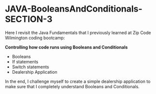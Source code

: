 # JAVA-BooleansAndConditionals-SECTION-3

Here I revisit the Java Fundamentals that I previously learned at Zip Code Wilmington coding bootcamp:  

<b>Controlling how code runs using Booleans and Conditionals</b>

- Booleans
- If statements
- Switch statements
- Dealership Application

In the end, I challenge myself to create a simple dealership application to make sure that I completely understand Booleans and Conditionals. 
